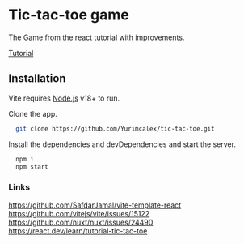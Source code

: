 # Tic-tac-toe game

The Game from the react tutorial with improvements.

[Tutorial](https://react.dev/learn/tutorial-tic-tac-toe)

## Installation

Vite requires [Node.js](https://nodejs.org/) v18+ to run.

Clone the app.

```sh
  git clone https://github.com/Yurimcalex/tic-tac-toe.git
```

Install the dependencies and devDependencies and start the server.

```sh
  npm i
  npm start
```

### Links

https://github.com/SafdarJamal/vite-template-react  
https://github.com/vitejs/vite/issues/15122  
https://github.com/nuxt/nuxt/issues/24490  
https://react.dev/learn/tutorial-tic-tac-toe  